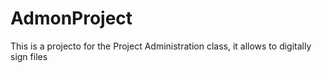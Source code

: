 # AdmonProject
This is a projecto for the Project Administration class, it allows to digitally sign files
